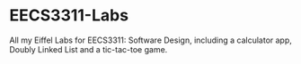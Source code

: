 # EECS3311-Labs
All my Eiffel Labs for EECS3311: Software Design, including a calculator app, Doubly Linked List and a tic-tac-toe game.
